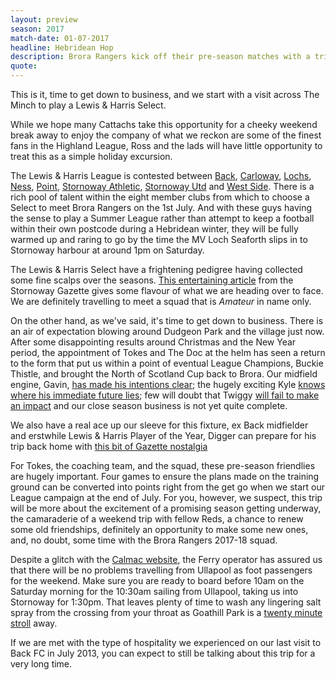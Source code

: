 ```yaml
---
layout: preview
season: 2017
match-date: 01-07-2017
headline: Hebridean Hop
description: Brora Rangers kick off their pre-season matches with a trip to meet a Lewis and Harris Select.
quote:
---
```

This is it, time to get down to business, and we start with a visit across The Minch to play a Lewis & Harris Select.

While we hope many Cattachs take this opportunity for a cheeky weekend break away to enjoy the company of what we reckon are some of the finest fans in the Highland League, Ross and the lads will have little opportunity to treat this as a simple holiday excursion.

The Lewis & Harris League is contested between [Back](http://www.backfc.com), [Carloway](http://carlowayfc.intheteam.com), [Lochs](https://www.facebook.com/lochsfootballclub/), [Ness](https://www.facebook.com/nessfc/), [Point](https://www.pointfc.co.uk/), [Stornoway Athletic](https://www.facebook.com/StornowayAthleticFc/), [Stornoway Utd](https://www.facebook.com/styutd/) and [West Side](http://www.westsidefootballclub.co.uk/). There is a rich pool of talent within the eight member clubs from which to choose a Select to meet Brora Rangers on the 1st July. And with these guys having the sense to play a Summer League rather than attempt to keep a football within their own postcode during a Hebridean winter, they will be fully warmed up and raring to go by the time the MV Loch Seaforth slips in to Stornoway harbour at around 1pm on Saturday.

The Lewis & Harris Select have a frightening pedigree having collected some fine scalps over the seasons. [This entertaining article](http://www.stornowaygazette.co.uk/sport/lewis-and-harris-select-all-time-greats-1-3254755) from the Stornoway Gazette gives some flavour of what we are heading over to face. We are definitely travelling to meet a squad that is *Amateur* in name only.

On the other hand, as we've said, it's time to get down to business. There is an air of expectation blowing around Dudgeon Park and the village just now.  After some disappointing results around Christmas and the New Year period, the appointment of Tokes and The Doc at the helm has seen a return to the form that put us within a point of eventual League Champions, Buckie Thistle, and brought the North of Scotland Cup back to Brora. Our midfield engine, Gavin, [has made his intentions clear](/2017/04/26/morrison-extends-contract/); the hugely exciting Kyle [knows where his immediate future lies](/2017/05/17/kyle-signs-two-year-deal/); few will doubt that Twiggy [will fail to make an impact](/2017/05/23/mark-nicolson-signs/) and our close season business is not yet quite complete.

We also have a real ace up our sleeve for this fixture, ex Back midfielder and erstwhile Lewis & Harris Player of the Year, Digger can prepare for his trip back home with [this bit of Gazette nostalgia](http://www.stornowaygazette.co.uk/sport/new-goal-in-sight-for-maclean-1-2434683)

For Tokes, the coaching team, and the squad, these pre-season friendlies are hugely important. Four games to ensure the plans made on the training ground can be converted into points right from the get go when we start our League campaign at the end of July. For you, however, we suspect, this trip will be more about the excitement of a promising season getting underway, the camaraderie of a weekend trip with fellow Reds, a chance to renew some old friendships, definitely an opportunity to make some new ones, and, no doubt, some time with the Brora Rangers 2017-18 squad.

Despite a glitch with the [Calmac website](https://www.calmac.co.uk/stornoway-ullapool-lewis-ferry-summer-timetable), the Ferry operator has assured us that there will be no problems travelling from Ullapool as foot passengers for the weekend. Make sure you are ready to board before 10am on the Saturday morning for the 10:30am sailing from Ullapool, taking us into Stornoway for 1:30pm. That leaves plenty of time to wash any lingering salt spray from the crossing from your throat as Goathill Park is a [twenty minute stroll](https://www.google.co.uk/maps/dir/Stornoway+Lewis+Ferry+Terminal,+Stornoway/Goathill+Park,+Stornoway/@58.2121703,-6.3882036,15.5z/data=!4m14!4m13!1m5!1m1!1s0x488df7d37c0f8b97:0xdb150b1948f2184f!2m2!1d-6.387208!2d58.206131!1m5!1m1!1s0x4892082795cb7b1b:0x13dcdcbd365ad0d0!2m2!1d-6.3737983!2d58.2140934!3e2) away.

If we are met with the type of hospitality we experienced on our last visit to Back FC in July 2013, you can expect to still be talking about this trip for a very long time.
